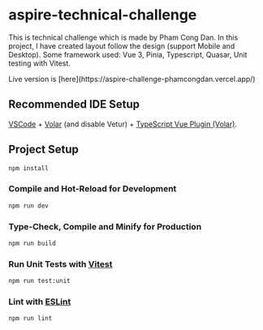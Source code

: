 # aspire-technical-challenge

This is technical challenge which is made by Pham Cong Dan. In this project, I have created layout follow the design (support Mobile and Desktop). Some framework used: Vue 3, Pinia, Typescript, Quasar, Unit testing with Vitest.
<p>Live version is [here](https://aspire-challenge-phamcongdan.vercel.app/)</p>

## Recommended IDE Setup

[VSCode](https://code.visualstudio.com/) + [Volar](https://marketplace.visualstudio.com/items?itemName=Vue.volar) (and disable Vetur) + [TypeScript Vue Plugin (Volar)](https://marketplace.visualstudio.com/items?itemName=Vue.vscode-typescript-vue-plugin).

## Project Setup

```sh
npm install
```

### Compile and Hot-Reload for Development

```sh
npm run dev
```

### Type-Check, Compile and Minify for Production

```sh
npm run build
```

### Run Unit Tests with [Vitest](https://vitest.dev/)

```sh
npm run test:unit
```

### Lint with [ESLint](https://eslint.org/)

```sh
npm run lint
```
